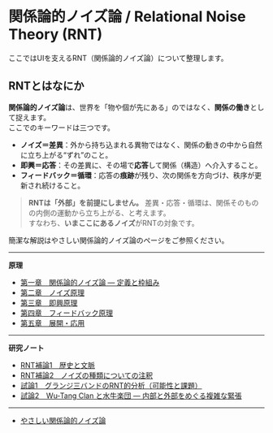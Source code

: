 #  関係論的ノイズ論 / Relational Noise Theory (RNT)

ここではUIを支えるRNT（関係論的ノイズ論）について整理します。  
  
## RNTとはなにか
**関係論的ノイズ論**は、世界を「物や個が先にある」のではなく、**関係の働き**として捉えます。  
ここでのキーワードは三つです。

- **ノイズ＝差異**：外から持ち込まれる異物ではなく、関係の動きの中から自然に立ち上がる“ずれ”のこと。  
- **即興＝応答**：その差異に、その場で**応答**して関係（構造）へ介入すること。  
- **フィードバック＝循環**：応答の**痕跡**が残り、次の関係を方向づけ、秩序が更新され続けること。

> **RNTは「外部」を前提にしません。** 差異・応答・循環は、関係そのものの内側の運動から立ち上がる、と考えます。  
> すなわち、**いまここにあるノイズ**がRNTの対象です。

  
簡潔な解説はやさしい関係論的ノイズ論のページをご参照ください。

---

**原理**

- [第一章　関係論的ノイズ論 ― 定義と枠組み](01-foundations.md)
- [第二章　ノイズ原理](02-noise_principle.md)
- [第三章　即興原理](03-improvisation-principle.md)
- [第四章　フィードバック原理](04-feedback-principle.md)
- [第五章　展開・応用](05-applications.md)
  
---

**研究ノート**  

- [RNT補論1　歴史と文脈](06-context.md)
- [RNT補論2　ノイズの種類についての注釈](07-supplement.md)
- [試論1　グランジ三バンドのRNT的分析（可能性と課題）](08-applications-grunge.md)
- [試論2　Wu-Tang Clan と水牛楽団 ― 内部と外部をめぐる複雑な緊張](10-wu_tang_vs_suigyu.md)　

---
  
- [やさしい関係論的ノイズ論](rnt_ez.md)

